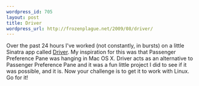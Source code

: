 ```yaml
--- 
wordpress_id: 705
layout: post
title: Driver
wordpress_url: http://frozenplague.net/2009/08/driver/
---
```

Over the past 24 hours I've worked (not constantly, in bursts) on a little Sinatra app called <a href='http://github.com/radar/driver'>Driver</a>. My inspiration for this was that Passenger Preference Pane was hanging in Mac OS X. Driver acts as an alternative to Passenger Preference Pane and it was a fun little project I did to see if it was possible, and it is. Now your challenge is to get it to work with Linux. Go for it!
